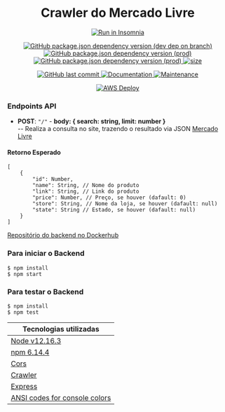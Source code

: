 <h1 align="center">Crawler do Mercado Livre</h1>

<p align="center">
<a href="https://insomnia.rest/run/?label=&uri=https://github.com/hpbonfim/Crawler-Mercado-Livre/collection.json" target="_blank">
<img src="https://insomnia.rest/images/run.svg" alt="Run in Insomnia">
</a>

<p align="center">
<a href="https://github.com/hpbonfim/Crawler-Mercado-Livre#readme">
<img alt="GitHub package.json dependency version (dev dep on branch)" src="https://img.shields.io/github/package-json/dependency-version/hpbonfim/Crawler-Mercado-Livre/dev/jest">
</a>

<a href="https://github.com/hpbonfim/Crawler-Mercado-Livre#readme">
<img alt="GitHub package.json dependency version (prod)" src="https://img.shields.io/github/package-json/dependency-version/hpbonfim/Crawler-Mercado-Livre/crawler">
</a>

<a href="https://github.com/hpbonfim/Crawler-Mercado-Livre#readme">
<img alt="GitHub package.json dependency version (prod)" src="https://img.shields.io/github/package-json/dependency-version/hpbonfim/Crawler-Mercado-Livre/express">
</a>

<a href="https://github.com/hpbonfim/Crawler-Mercado-Livre#readme">
<img alt="size" src="https://img.shields.io/github/repo-size/hpbonfim/Crawler-Mercado-Livre"/>
</a>
</p>

<p align="center">
<a href="https://github.com/hpbonfim/Crawler-Mercado-Livre/commits/master">
<img alt="GitHub last commit" src="https://img.shields.io/github/last-commit/hpbonfim/Crawler-Mercado-Livre">
</a>

<a href="https://github.com/hpbonfim/Crawler-Mercado-Livre#readme">
<img alt="Documentation" src="https://img.shields.io/badge/documentation-yes-brightgreen.svg" target="https://github.com/hpbonfim/Crawler-Mercado-Livre#readme" />
</a>

<a href="https://github.com/hpbonfim/Crawler-Mercado-Livre/graphs/commit-activity">
<img alt="Maintenance" src="https://img.shields.io/badge/Maintained%3F-yes-green.svg" target="https://github.com/hpbonfim/Crawler-Mercado-Livre#readme" />
</a>
</p>

</p>

<p align="center">
<a href="http://ec2-18-230-150-87.sa-east-1.compute.amazonaws.com:3000/" target="_blank">
<img src="https://img.shields.io/badge/AWS%20DEPLOY-TEST%20API-success?style=for-the-badge&logo=amazon-aws" alt="AWS Deploy">
</a>



### Endpoints API


- **POST**: `"/"` - **body: { search: string, limit: number }**   
-- Realiza a consulta no site, trazendo o resultado via JSON [Mercado Livre](https://lista.mercadolivre.com.br/${search})

#### Retorno Esperado
```
[
    {
        "id": Number,
        "name": String, // Nome do produto
        "link": String, // Link do produto
        "price": Number, // Preço, se houver (dafault: 0)
        "store": String, // Nome da loja, se houver (dafault: null)
        "state": String // Estado, se houver (dafault: null)
    }
]
```


[Repositório do backend no Dockerhub](https://hub.docker.com/repository/docker/hpbonfim/crawler-mercadolivre)

### Para iniciar o Backend


``` 
$ npm install
$ npm start
```

### Para testar o Backend

``` 
$ npm install
$ npm test
```



|Tecnologias utilizadas  |
|---------|
|[Node v12.16.3](https://nodejs.org/en/)     |
|[npm  6.14.4](https://www.npmjs.com/)    |
|[Cors](https://www.npmjs.com/package/cors)     |
|[Crawler](https://www.npmjs.com/package/crawler)   |
|[Express](https://www.npmjs.com/package/express)   |
|[ANSI codes for console colors](https://gist.github.com/hpbonfim/d54624baaecb0e8fae3da63075c94f7a)|

